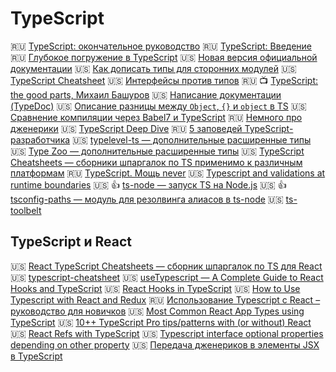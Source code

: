 # TypeScript

<!--
🇺🇸 []()
🇷🇺 []()
🏳 []()
🇷🇺/🇺🇸 [перевод]()/[оригинал]()
-->

🇷🇺 [TypeScript: окончательное руководство](https://nauchikus.github.io/typescript-definitive-guide/)
🇷🇺 [TypeScript: Введение](https://canonium.com/articles/typescript-introduction)
🇷🇺 [Глубокое погружение в TypeScript](https://github.com/etroynov/typescript-book)
🇺🇸 [Новая версия официальной документации](https://microsoft.github.io/TypeScript-New-Handbook/outline/)
🇺🇸 [Как дописать типы для сторонних модулей](https://medium.com/@chris_72272/migrating-to-typescript-write-a-declaration-file-for-a-third-party-npm-module-b1f75808ed2)
🇺🇸 [TypeScript Cheatsheet](https://rmolinamir.github.io/typescript-cheatsheet/)
🇺🇸 [Интерфейсы против типов](https://medium.com/@martin_hotell/interface-vs-type-alias-in-typescript-2-7-2a8f1777af4c)
🇷🇺 📺 [TypeScript: the good parts, Михаил Башуров](https://www.youtube.com/watch?v=n8aope5NKfM)
🇺🇸 [Написание документации (TypeDoc)](https://typedoc.org/guides/doccomments/)
🇺🇸 [Описание разницы между `Object`, `{}` и `object` в TS](https://stackoverflow.com/a/49465172)
🇺🇸 [Сравнение компиляции через Babel7 и TypeScript](https://kulshekhar.github.io/ts-jest/user/babel7-or-ts)
🇷🇺 [Немного про дженерики](https://habr.com/ru/post/455473/)
🇺🇸 [TypeScript Deep Dive](https://basarat.gitbooks.io/typescript/docs/jsx/react.html)
🇷🇺 [5 заповедей TypeScript-разработчика](https://habr.com/ru/post/461565/)
🇺🇸 [typelevel-ts — дополнительные расширенные типы](https://gcanti.github.io/typelevel-ts/)
🇺🇸 [Type Zoo — дополнительные расширенные типы](https://github.com/pelotom/type-zoo)
🇺🇸 [TypeScript Cheatsheets — сборники шпаргалок по TS применимо к различным платформам](https://github.com/typescript-cheatsheets)
🇷🇺 [TypeScript. Мощь never](https://habr.com/ru/post/471026/)
🇺🇸 [Typescript and validations at runtime boundaries](https://lorefnon.tech/2018/03/25/typescript-and-validations-at-runtime-boundaries/)
🇺🇸 👍 [ts-node — запуск TS на Node.js](https://github.com/TypeStrong/ts-node)
🇺🇸 👍 [tsconfig-paths — модуль для резолвинга алиасов в ts-node](https://www.npmjs.com/package/tsconfig-paths)
🇺🇸 [ts-toolbelt](https://pirix-gh.github.io/ts-toolbelt/index.html)

## TypeScript и React

🇺🇸 [React TypeScript Cheatsheets — сборник шпаргалок по TS для React](https://github.com/typescript-cheatsheets/react-typescript-cheatsheet)
🇺🇸 [typescript-cheatsheet](https://rmolinamir.github.io/typescript-cheatsheet/)
🇺🇸 [useTypescript — A Complete Guide to React Hooks and TypeScript](https://levelup.gitconnected.com/usetypescript-a-complete-guide-to-react-hooks-and-typescript-db1858d1fb9c)
🇺🇸 [React Hooks in TypeScript](https://medium.com/@jrwebdev/react-hooks-in-typescript-88fce7001d0d)
🇺🇸 [How to Use Typescript with React and Redux](https://medium.com/@rossbulat/how-to-use-typescript-with-react-and-redux-a118b1e02b76)
🇷🇺 [Использование Typescript с React – руководство для новичков](https://habr.com/ru/company/otus/blog/456124/)
🇺🇸 [Most Common React App Types using TypeScript](https://medium.com/@tiago.souto/most-common-react-app-types-using-typescript-99f4d5d4c4f8)
🇺🇸 [10++ TypeScript Pro tips/patterns with (or without) React](https://medium.com/@martin_hotell/10-typescript-pro-tips-patterns-with-or-without-react-5799488d6680)
🇺🇸 [React Refs with TypeScript](https://medium.com/@martin_hotell/react-refs-with-typescript-a32d56c4d315)
🇺🇸 [Typescript interface optional properties depending on other property](https://stackoverflow.com/questions/51412872/typescript-interface-optional-properties-depending-on-other-property)
🇺🇸 [Передача дженериков в элементы JSX в TypeScript](https://mariusschulz.com/blog/passing-generics-to-jsx-elements-in-typescript)
